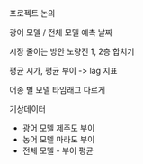 프로젝트 논의

광어 모델 / 전체 모델
예측 날짜

시장 줄이는 방안
노량진 1, 2층 합치기

평균 시가, 평균 부이 -> lag 지표

어종 별 모델 타임래그 다르게

기상데이터
- 광어 모델 제주도 부이
- 농어 모델 마라도 부이
- 전체 모델 - 부이 평균